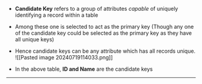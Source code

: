 - **Candidate Key** refers to a group of attributes *capable* of uniquely identifying a record within a table
- Among these one is selected to act as the primary key (Though any one of the candidate key could be selected as the primary key as they have all unique keys)
- Hence candidate keys can be any attribute which has all records unique.
![[Pasted image 20240719114033.png]]

- In the above table, **ID and Name** are the candidate keys
---